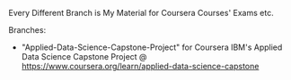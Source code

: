 Every Different Branch is My Material for Coursera Courses' Exams etc.

Branches:

- "Applied-Data-Science-Capstone-Project" for Coursera IBM's Applied Data Science Capstone Project @ https://www.coursera.org/learn/applied-data-science-capstone
